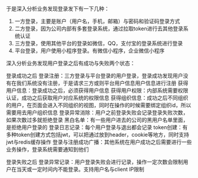 于是深入分析业务发现登录发下有一下几种：
1. 一方登录，主要是账户（用户名，手机，邮箱）与密码和验证码登录方式
2. 二方登录，因为公司内部有多套登录系统，通过拉取token进行去其他登录系统认证
3. 三方登录，使用其他平台的登录如微信，QQ，支付宝的登录系统进行登录
4. 平台登录，用户使用小程序登录。有微信小程序，企业微信小程序


深入分析业务发现用户登录之后有成功与失败两个状态：

登录成功之后
登录注册：三方登录与平台登录的用户登录，登录成功发现用户没有在我们系统没有注册，于是请求三方或则平台用户信息用户信息进行注册
获得用户信息：登录成功之后，必须获得用户信息
获得用户权限：内部系统需要权限认证，成功之后获取用户对应系统的权限信息
获得组织信息：成功之后不同组织的用户，在页面会进入不同组织的视图，同时在操作的时候需要绑定组织id，所以需要用去用户组织信息
登录异常消除：用户之前登录失败会记录登录失败次数，如果次数过多就拒绝登录
黑白名单：有一些用户进去的公司的黑用户名单里面，是拒绝用户登录的
登录日志记录：每个用户登录与退出都会记录
token创建：有多种token创建方式包括jwt，可以把通过放到header，cookie等地方，同时支持jwt与redis缓存操作
登录与注册成功广播：其他系统在用户成功之后需要进行一些业务操作，登录系统需要通知到他们

登录失败之后
登录异常记录：用户登录失败会进行记录，操作一定次数会限制用户在当天或一定时间内不能登录。支持用户名与client IP限制